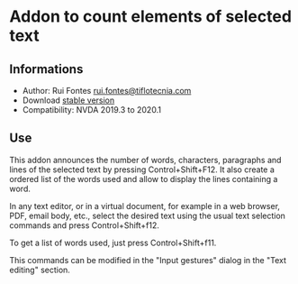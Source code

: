 ﻿# Addon to count elements of selected text

## Informations
* Author: Rui Fontes <rui.fontes@tiflotecnia.com>
* Download [stable version][1]
* Compatibility: NVDA 2019.3 to 2020.1

## Use
This addon announces the number of words, characters, paragraphs and lines of the selected text by pressing Control+Shift+F12.
It also create a ordered list of the words used and allow to display the lines containing a word.

In any text editor, or in a virtual document, for example in a web browser, PDF, email body, etc., select the desired text using the usual text selection commands and press Control+Shift+f12.

To get a list of words used, just press Control+Shift+f11.

This commands can be modified in the "Input gestures" dialog in the "Text editing" section.

[1]: https://addons.nvda-project.org/files/get.php?file=wc
